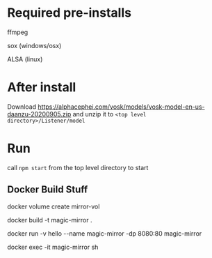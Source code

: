 # Required pre-installs
ffmpeg

sox (windows/osx)

ALSA (linux)

# After install 
Download https://alphacephei.com/vosk/models/vosk-model-en-us-daanzu-20200905.zip and unzip it to ```<top level directory>/Listener/model```

# Run
call ```npm start``` from the top level directory to start

## Docker Build Stuff
docker volume create mirror-vol

docker build -t magic-mirror .

docker run -v hello --name magic-mirror -dp 8080:80 magic-mirror

docker exec -it magic-mirror sh